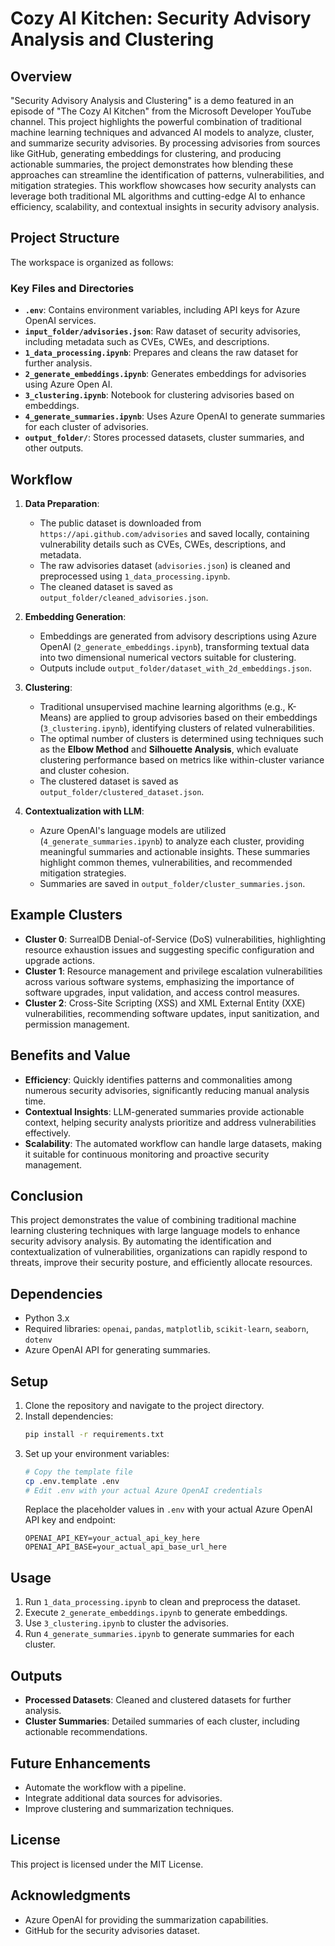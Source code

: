 # Cozy AI Kitchen: Security Advisory Analysis and Clustering

## Overview
"Security Advisory Analysis and Clustering" is a demo featured in an episode of "The Cozy AI Kitchen" from the Microsoft Developer YouTube channel. This project highlights the powerful combination of traditional machine learning techniques and advanced AI models to analyze, cluster, and summarize security advisories. By processing advisories from sources like GitHub, generating embeddings for clustering, and producing actionable summaries, the project demonstrates how blending these approaches can streamline the identification of patterns, vulnerabilities, and mitigation strategies. This workflow showcases how security analysts can leverage both traditional ML algorithms and cutting-edge AI to enhance efficiency, scalability, and contextual insights in security advisory analysis.

## Project Structure
The workspace is organized as follows:

### Key Files and Directories
- **`.env`**: Contains environment variables, including API keys for Azure OpenAI services.
- **`input_folder/advisories.json`**: Raw dataset of security advisories, including metadata such as CVEs, CWEs, and descriptions.
- **`1_data_processing.ipynb`**: Prepares and cleans the raw dataset for further analysis.
- **`2_generate_embeddings.ipynb`**: Generates embeddings for advisories using Azure Open AI.
- **`3_clustering.ipynb`**: Notebook for clustering advisories based on embeddings.
- **`4_generate_summaries.ipynb`**: Uses Azure OpenAI to generate summaries for each cluster of advisories.
- **`output_folder/`**: Stores processed datasets, cluster summaries, and other outputs.

## Workflow
1. **Data Preparation**:
   - The public dataset is downloaded from `https://api.github.com/advisories` and saved locally, containing vulnerability details such as CVEs, CWEs, descriptions, and metadata.
   - The raw advisories dataset (`advisories.json`) is cleaned and preprocessed using `1_data_processing.ipynb`.
   - The cleaned dataset is saved as `output_folder/cleaned_advisories.json`.

2. **Embedding Generation**:
   - Embeddings are generated from advisory descriptions using Azure OpenAI (`2_generate_embeddings.ipynb`), transforming textual data into two dimensional numerical vectors suitable for clustering.
   - Outputs include `output_folder/dataset_with_2d_embeddings.json`.

3. **Clustering**:
   - Traditional unsupervised machine learning algorithms (e.g., K-Means) are applied to group advisories based on their embeddings (`3_clustering.ipynb`), identifying clusters of related vulnerabilities.
   - The optimal number of clusters is determined using techniques such as the **Elbow Method** and **Silhouette Analysis**, which evaluate clustering performance based on metrics like within-cluster variance and cluster cohesion.
   - The clustered dataset is saved as `output_folder/clustered_dataset.json`.

4. **Contextualization with LLM**:
   - Azure OpenAI's language models are utilized (`4_generate_summaries.ipynb`) to analyze each cluster, providing meaningful summaries and actionable insights. These summaries highlight common themes, vulnerabilities, and recommended mitigation strategies.
   - Summaries are saved in `output_folder/cluster_summaries.json`.

## Example Clusters
- **Cluster 0**: SurrealDB Denial-of-Service (DoS) vulnerabilities, highlighting resource exhaustion issues and suggesting specific configuration and upgrade actions.
- **Cluster 1**: Resource management and privilege escalation vulnerabilities across various software systems, emphasizing the importance of software upgrades, input validation, and access control measures.
- **Cluster 2**: Cross-Site Scripting (XSS) and XML External Entity (XXE) vulnerabilities, recommending software updates, input sanitization, and permission management.

## Benefits and Value
- **Efficiency**: Quickly identifies patterns and commonalities among numerous security advisories, significantly reducing manual analysis time.
- **Contextual Insights**: LLM-generated summaries provide actionable context, helping security analysts prioritize and address vulnerabilities effectively.
- **Scalability**: The automated workflow can handle large datasets, making it suitable for continuous monitoring and proactive security management.

## Conclusion
This project demonstrates the value of combining traditional machine learning clustering techniques with large language models to enhance security advisory analysis. By automating the identification and contextualization of vulnerabilities, organizations can rapidly respond to threats, improve their security posture, and efficiently allocate resources.

## Dependencies
- Python 3.x
- Required libraries: `openai`, `pandas`, `matplotlib`, `scikit-learn`, `seaborn`, `dotenv`
- Azure OpenAI API for generating summaries.

## Setup
1. Clone the repository and navigate to the project directory.
2. Install dependencies:
   ```bash
   pip install -r requirements.txt
   ```
3. Set up your environment variables:
   ```bash
   # Copy the template file
   cp .env.template .env
   # Edit .env with your actual Azure OpenAI credentials
   ```
   Replace the placeholder values in `.env` with your actual Azure OpenAI API key and endpoint:
   ```plaintext
   OPENAI_API_KEY=your_actual_api_key_here
   OPENAI_API_BASE=your_actual_api_base_url_here
   ```

## Usage
1. Run `1_data_processing.ipynb` to clean and preprocess the dataset.
2. Execute `2_generate_embeddings.ipynb` to generate embeddings.
3. Use `3_clustering.ipynb` to cluster the advisories.
4. Run `4_generate_summaries.ipynb` to generate summaries for each cluster.

## Outputs
- **Processed Datasets**: Cleaned and clustered datasets for further analysis.
- **Cluster Summaries**: Detailed summaries of each cluster, including actionable recommendations.

## Future Enhancements
- Automate the workflow with a pipeline.
- Integrate additional data sources for advisories.
- Improve clustering and summarization techniques.

## License
This project is licensed under the MIT License.

## Acknowledgments
- Azure OpenAI for providing the summarization capabilities.
- GitHub for the security advisories dataset.